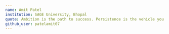 ```yaml
---
name: Amit Patel
institution: SAGE University, Bhopal
quote: Ambition is the path to success. Persistence is the vehicle you arrive in.
github_user: patelamit07
---
```

